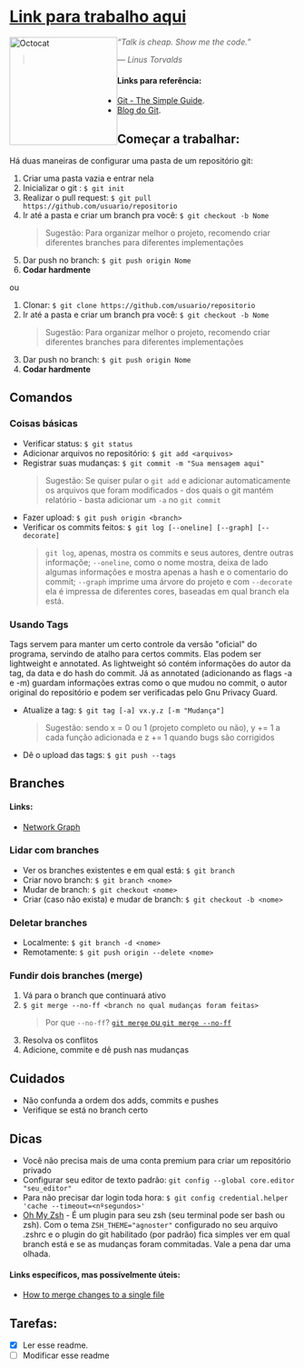 # [Link para trabalho aqui](https://www.github.com/mrtheduts/readmegit)


 <img align = "left" src=https://octodex.github.com/images/baracktocat.jpg width="190" height="190"  hspace="0" vspace="0" alt="Octocat">
 
 >*“Talk is cheap. Show me the code.”*
 
 >*― Linus Torvalds*

#### Links para referência:
- [Git - The Simple Guide](http://rogerdudler.github.io/git-guide/).
- [Blog do Git](https://git-scm.com/blog).

## Começar a trabalhar:

Há duas maneiras de configurar uma pasta de um repositório git:

1. Criar uma pasta vazia e entrar nela
2. Inicializar o git : `$ git init`
3. Realizar o pull request: `$ git pull https://github.com/usuario/repositorio`
4. Ir até a pasta e criar um branch pra você: `$ git checkout -b Nome`
    >Sugestão: Para organizar melhor o projeto, recomendo criar diferentes branches para diferentes implementações
5. Dar push no branch: `$ git push origin Nome`
6. **Codar hardmente**

ou

1. Clonar: `$ git clone https://github.com/usuario/repositorio`
2. Ir até a pasta e criar um branch pra você: `$ git checkout -b Nome`
    >Sugestão: Para organizar melhor o projeto, recomendo criar diferentes branches para diferentes implementações
3. Dar push no branch: `$ git push origin Nome`
4. **Codar hardmente**

## Comandos

### Coisas básicas

 - Verificar status: `$ git status`
 - Adicionar arquivos no repositório: `$ git add <arquivos>`
 - Registrar suas mudanças: `$ git commit -m "Sua mensagem aqui"`
     >Sugestão: Se quiser pular o `git add` e adicionar automaticamente os arquivos que foram modificados - dos quais o git mantém relatório - basta adicionar um `-a` no `git commit`
 - Fazer upload: `$ git push origin <branch>`
 - Verificar os commits feitos: `$ git log [--oneline] [--graph] [--decorate]`
    >`git log`, apenas, mostra os commits e seus autores, dentre outras informaçõe; `--oneline`, como o nome mostra, deixa de lado algumas informações e mostra apenas a hash e o comentario do commit; `--graph` imprime uma árvore do projeto e com `--decorate` ela é impressa de diferentes cores, baseadas em qual branch ela está.

### Usando Tags

Tags servem para manter um certo controle da versão "oficial" do programa, servindo de atalho para certos commits. Elas podem ser lightweight e annotated. As lightweight só contém informações do autor da tag, da data e do hash do commit. Já as annotated (adicionando as flags -a e -m) guardam informações extras como o que mudou no commit, o autor original do repositório e podem ser verificadas pelo Gnu Privacy Guard.

 - Atualize a tag: `$ git tag [-a] vx.y.z [-m "Mudança"]`
 
    >Sugestão: sendo x = 0 ou 1 (projeto completo ou não), y += 1 a cada função adicionada e z += 1 quando bugs são corrigidos
    
  - Dê o upload das tags: `$ git push --tags`

## Branches

#### Links:
 - [Network Graph](https://github.com/blog/39-say-hello-to-the-network-graph-visualizer)

### Lidar com branches

 - Ver os branches existentes e em qual está: `$ git branch`
 - Criar novo branch: `$ git branch <nome>`
 - Mudar de branch: `$ git checkout <nome>`
 - Criar (caso não exista) e mudar de branch: `$ git checkout -b <nome>`
 
### Deletar branches

- Localmente: `$ git branch -d <nome>`
- Remotamente: `$ git push origin --delete <nome>`
 
### Fundir dois branches (merge)

1. Vá para o branch que continuará ativo
2. `$ git merge --no-ff <branch no qual mudanças foram feitas>`
    >Por que `--no-ff`? [`git merge` ou `git merge --no-ff`](http://stackoverflow.com/questions/9069061/what-is-the-difference-between-git-merge-and-git-merge-no-ff)
3. Resolva os conflitos
4. Adicione, commite e dê push nas mudanças
 
## Cuidados

- Não confunda a ordem dos adds, commits e pushes
- Verifique se está no branch certo
 
## Dicas

 - Você não precisa mais de uma conta premium para criar um repositório privado
 - Configurar seu editor de texto padrão: `git config --global core.editor "seu_editor"`
 - Para não precisar dar login toda hora: `$ git config credential.helper 'cache --timeout=<nºsegundos>'`
 - [Oh My Zsh](https://github.com/robbyrussell/oh-my-zsh) - É um plugin para seu zsh (seu terminal pode ser bash ou zsh). Com o tema `ZSH_THEME="agnoster"` configurado no seu arquivo .zshrc e o plugin do git habilitado (por padrão) fica simples ver em qual branch está e se as mudanças foram commitadas. Vale a pena dar uma olhada.

#### Links específicos, mas possívelmente úteis:
 - [How to merge changes to a single file](http://stackoverflow.com/questions/10784523/how-do-i-merge-changes-to-a-single-file-rather-than-merging-commits)


## Tarefas:
- [X] Ler esse readme.
- [ ] Modificar esse readme
